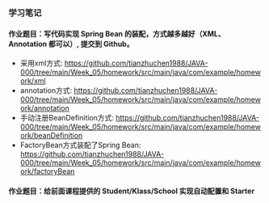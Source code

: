 ### 学习笔记
#### 作业题目：写代码实现 Spring Bean 的装配，方式越多越好（XML、Annotation 都可以）, 提交到 Github。
- 采用xml方式: 
https://github.com/tianzhuchen1988/JAVA-000/tree/main/Week_05/homework/src/main/java/com/example/homework/xml
- annotation方式: 
https://github.com/tianzhuchen1988/JAVA-000/tree/main/Week_05/homework/src/main/java/com/example/homework/annotation
- 手动注册BeanDefinition方式: 
https://github.com/tianzhuchen1988/JAVA-000/tree/main/Week_05/homework/src/main/java/com/example/homework/beanDefinition
- FactoryBean方式装配了Spring Bean:
https://github.com/tianzhuchen1988/JAVA-000/tree/main/Week_05/homework/src/main/java/com/example/homework/factoryBean

#### 作业题目：给前面课程提供的 Student/Klass/School 实现自动配置和 Starter

